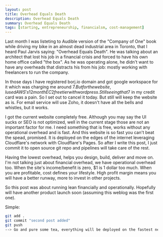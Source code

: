 ```yaml
---
layout: post
title: Overhead Equals Death
description: Overhead Equals Death
summary: Overhead Equals Death
tags: [starting, entrepreneurship, financialsm, cost-management]
---
```


Last month I was listeting to Audible version of the "Company of One" book while driving my bike in an almost dead industrial area in Toronto, that I heard Paul Jarvis saying: "Overhead Equals Death". He was talking about an architect that lost his job in a financial crisis and forced to have his own home office called "the box". As he was operating alone, he didn't want to have any overheads that distracts his from his job: mostly working with freelancers to run the company.

In those days I have registered borj.io domain and got google workspace for it which was charging me around 7$. But for the website, I used AWS's 12 month EC2 free tier with wordpress. Still seeing that 7$ in my credit card was a pain. So I set out to cancel it today. But still will keep the website as is. For email service will use Zoho, it doesn't have all the bells and whistles, but it works.

I got the current website completely free. Although you may say the UI sucks or SEO is not optimized, well in the current stage those are not an important factor for me. I need something that is free, works without any operational overhead and is fast. And this website is so fast you can't beat the spead, promised. It is deployed on the edges of the internet leveraging Cloudflare's network with Cloudflare's Pages. So after I write this post, I just commit it to open source git repo and pipelines will take care of the rest.

Having the lowest overhead, helps you design, build, deliver and move on. I'm not talking just about financial overhead, we have operational overhead too. When the site's income/benefit is zero, $1 is 1 dollar too much. When you are profitable, cost defines your lifestyle. High profit margin means you will have a better runway, more to invest in other projects.

So this post was about running lean financially and operationally. Hopefully will have another product launch soon (assuming this weblog was the first one).

Simple:
```bash
git add .
git commit "second post added"
git push
--> Go and pure some tea, everything will be deployed on the fastest network of the world automatically!
```
